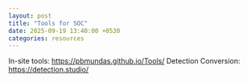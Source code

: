 ```yaml
---
layout: post
title: "Tools for SOC"
date: 2025-09-19 13:40:00 +0530
categories: resources
---
```


In-site tools: https://pbmundas.github.io/Tools/
Detection Conversion: https://detection.studio/
